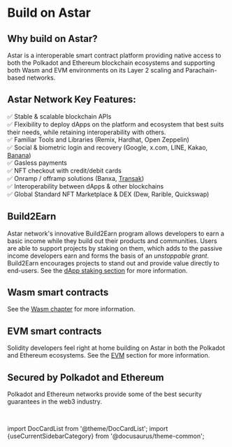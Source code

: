 # Build on Astar

## Why build on Astar?

Astar is a interoperable smart contract platform providing native access to both the Polkadot and Ethereum blockchain ecosystems and supporting both Wasm and EVM environments on its Layer 2 scaling and Parachain-based networks.

## Astar Network Key Features:

✅ Stable & scalable blockchain APIs <br/>
✅ Flexibility to deploy dApps on the platform and ecosystem that best suits their needs, while retaining interoperability with others. <br/>
✅ Familiar Tools and Libraries (Remix, Hardhat, Open Zeppelin) <br/>
✅ Social & biometric login and recovery (Google, x.com, LINE, Kakao, [Banana](/docs/build/integrations/account-abstraction/banana/)) <br/>
✅ Gasless payments<br/>
✅ NFT checkout with credit/debit cards <br/>
✅ Onramp / offramp solutions (Banxa, [Transak](/docs/build/integrations/wallets/transak)) <br/>
✅ Interoperability between dApps & other blockchains<br/>
✅ Global Standard NFT Marketplace & DEX (Dew, Rarible, Quickswap) <br/>

## Build2Earn
Astar network's innovative Build2Earn program allows developers to earn a basic income while they build out their products and communities. Users are able to support projects by staking on them, which adds to the passive income developers earn and forms the basis of an *unstoppable grant*. Build2Earn encourages projects to stand out and provide value directly to end-users. See the [dApp staking section](/docs/use/dapp-staking/) for more information.

## Wasm smart contracts
See the [Wasm chapter](/docs/build/wasm) for more information.

## EVM smart contracts
Solidity developers feel right at home building on Astar in both the Polkadot and Ethereum ecosystems. See the [EVM](/docs/build/EVM) section for more information.

## Secured by Polkadot and Ethereum
Polkadot and Ethereum networks provide some of the best security guarantees in the web3 industry.

<br/>

import DocCardList from '@theme/DocCardList';
import {useCurrentSidebarCategory} from '@docusaurus/theme-common';

<DocCardList items={useCurrentSidebarCategory().items}/>
